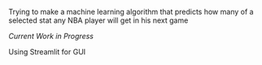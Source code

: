 Trying to make a machine learning algorithm that predicts how many of a selected stat any NBA player will get in his next game

*Current Work in Progress*

Using Streamlit for GUI
